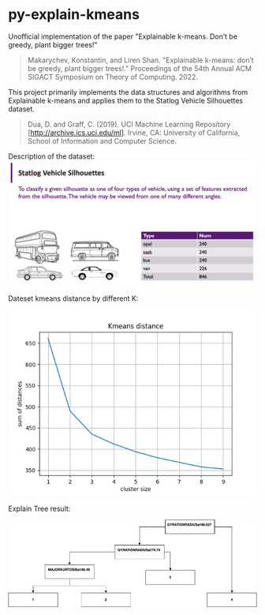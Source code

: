 # py-explain-kmeans

Unofficial implementation of the paper 
"Explainable k-means. Don’t be greedy, plant bigger trees!"

> Makarychev, Konstantin, and Liren Shan. 
> "Explainable k-means: don’t be greedy, plant bigger trees!." 
> Proceedings of the 54th Annual ACM SIGACT Symposium on Theory of Computing. 2022.

This project primarily implements the data structures 
and algorithms from Explainable k-means and applies them to the Statlog Vehicle Silhouettes dataset.

>Dua, D. and Graff, C. (2019). 
> UCI Machine Learning Repository [http://archive.ics.uci.edu/ml]. 
> Irvine, CA: University of California, 
> School of Information and Computer Science.

Description of the dataset:
![image2](readme_media/ppt1.png)

Dateset kmeans distance by different K:

![image1](readme_media/distance.png)

Explain Tree result:

![image3](readme_media/vehicle.drawio.png)
